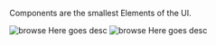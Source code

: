[//]: # (title: Components)

Components are the smallest Elements of the UI.



<media-gallery>
  <media title="Picture">
    <img src="gaze-path.png" alt="browse"/>
    <media-description>Here goes desc</media-description>
  </media>
  <media title="Picture">
    <img src="gaze-path.png" alt="browse"/>
    <media-description>Here goes desc</media-description>
  </media> 
</media-gallery>

